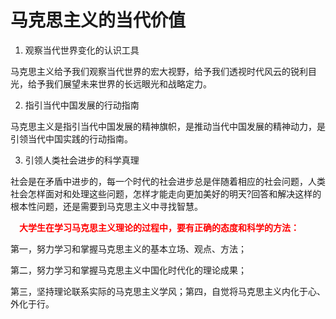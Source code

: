 # 马克思主义的当代价值

1. 观察当代世界变化的认识工具

马克思主义给予我们观察当代世界的宏大视野，给予我们透视时代风云的锐利目光，给予我们展望未来世界的长远眼光和战略定力。

2. 指引当代中国发展的行动指南

马克思主义是指引当代中国发展的精神旗帜，是推动当代中国发展的精神动力，是引领当代中国实践的行动指南。

3. 引领人类社会进步的科学真理

社会是在矛盾中进步的，每一个时代的社会进步总是伴随着相应的社会问题，人类社会怎样面对和处理这些问题，怎样才能走向更加美好的明天?回答和解决这样的根本性问题，还是需要到马克思主义中寻找智慧。

　<font color="Red">**大学生在学习马克思主义理论的过程中，要有正确的态度和科学的方法：**</font>

第一，努力学习和掌握马克思主义的基本立场、观点、方法；

第二，努力学习和掌握马克思主义中国化时代化的理论成果；

第三，坚持理论联系实际的马克思主义学风；第四，自觉将马克思主义内化于心、外化于行。